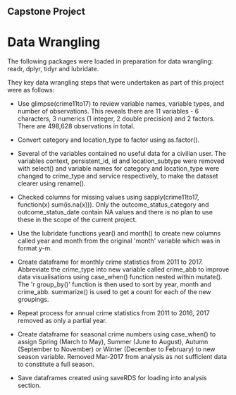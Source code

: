 Capstone Project
----------------

Data Wrangling
==============

The following packages were loaded in preparation for data wrangling: readr, dplyr, tidyr and lubridate.

They key data wrangling steps that were undertaken as part of this project were as follows:

-   Use glimpse(crime11to17) to review variable names, variable types, and number of observations. This reveals there are 11 variables - 6 characters, 3 numerics (1 integer, 2 double precision) and 2 factors. There are 498,628 observations in total.

-   Convert category and location\_type to factor using as.factor().

-   Several of the variables contained no useful data for a civilian user. The variables context, persistent\_id, id and location\_subtype were removed with select() and variable names for category and location\_type were changed to crime\_type and service respectively, to make the dataset clearer using rename().

-   Checked columns for missing values using sapply(crime11to17, function(x) sum(is.na(x))). Only the outcome\_status\_category and outcome\_status\_date contain NA values and there is no plan to use these in the scope of the current project.

-   Use the lubridate functions year() and month() to create new columns called year and month from the original 'month' variable which was in format y-m.

-   Create dataframe for monthly crime statistics from 2011 to 2017. Abbreviate the crime\_type into new variable called crime\_abb to improve data visualisations using case\_when() function nested within mutate(). The 'r group\_by()' function is then used to sort by year, month and crime\_abb. summarize() is used to get a count for each of the new groupings.

-   Repeat process for annual crime statistics from 2011 to 2016, 2017 removed as only a partial year.

-   Create dataframe for seasonal crime numbers using case\_when() to assign Spring (March to May), Summer (June to August), Autumn (September to November) or Winter (December to February) to new season variable. Removed Mar-2017 from analysis as not sufficient data to constitute a full season.

-   Save dataframes created using saveRDS for loading into analysis section.
